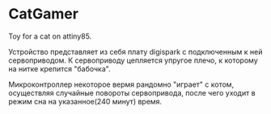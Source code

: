 # CatGamer
Toy for a cat on attiny85.

Устройство представляет из себя плату digispark с подключенным к ней сервоприводом. 
К сервоприводу цепляется упругое плечо, к которому на нитке крепится "бабочка".

Микроконтроллер некоторое вермя рандомно "играет" с котом, осуществляя случайные повороты сервопривода, после чего уходит в режим сна на указанное(240 минут) время.

